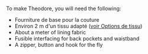 To make Theodore, you will need the following:

 - Fourniture de base pour la couture
 - Environ 2 m d'un tissu adapté ([voir Options de tissu](/docs/patterns/theo/fabric))
 - About a meter of lining fabric
 - Fusible interfacing for back pockets and waistband
 - A zipper, button and hook for the fly

